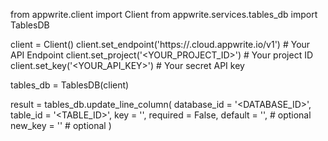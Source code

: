 from appwrite.client import Client
from appwrite.services.tables_db import TablesDB

client = Client()
client.set_endpoint('https://<REGION>.cloud.appwrite.io/v1') # Your API Endpoint
client.set_project('<YOUR_PROJECT_ID>') # Your project ID
client.set_key('<YOUR_API_KEY>') # Your secret API key

tables_db = TablesDB(client)

result = tables_db.update_line_column(
    database_id = '<DATABASE_ID>',
    table_id = '<TABLE_ID>',
    key = '',
    required = False,
    default = '', # optional
    new_key = '' # optional
)
